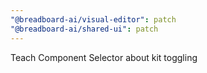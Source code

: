 ```yaml
---
"@breadboard-ai/visual-editor": patch
"@breadboard-ai/shared-ui": patch
---
```


Teach Component Selector about kit toggling
